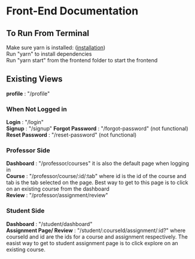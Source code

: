 # Front-End Documentation

## To Run From Terminal
Make sure yarn is installed: ([installation](https://classic.yarnpkg.com/en/docs/install/))  
Run "yarn" to install dependencies  
Run "yarn start" from the frontend folder to start the frontend  

## Existing Views
**profile** : "/profile"
### When Not Logged in
**Login** : "/login"  
**Signup** : "/signup"
**Forgot Password** : "/forgot-password" (not functional)  
**Reset Password** : "/reset-password" (not functional)  
### Professor Side
**Dashboard** : "/professor/courses" it is also the default page when logging in  
**Course** : "/professor/course/:id/:tab" where id is the id of the course and tab is the tab selected on the page. Best way to get to this page is to click on an existing course from the dashboard  
**Review** : "/professor/assignment/review"
### Student Side
**Dashboard** : "/student/dashboard"  
**Assignment Page/ Review** : "/student/:courseId/assignment/:id?" where courseId and id are the ids for a course and assignment respectively. The easist way to get to student assignment page is to click explore on an existing course.
